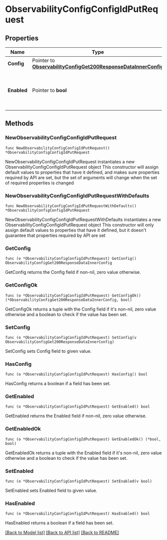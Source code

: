 # ObservabilityConfigConfigIdPutRequest

## Properties

Name | Type | Description | Notes
------------ | ------------- | ------------- | -------------
**Config** | Pointer to [**ObservabilityConfigGet200ResponseDataInnerConfig**](ObservabilityConfigGet200ResponseDataInnerConfig.md) |  | [optional] 
**Enabled** | Pointer to **bool** | When enabled, use this provider for apps observability monitoring. | [optional] 

## Methods

### NewObservabilityConfigConfigIdPutRequest

`func NewObservabilityConfigConfigIdPutRequest() *ObservabilityConfigConfigIdPutRequest`

NewObservabilityConfigConfigIdPutRequest instantiates a new ObservabilityConfigConfigIdPutRequest object
This constructor will assign default values to properties that have it defined,
and makes sure properties required by API are set, but the set of arguments
will change when the set of required properties is changed

### NewObservabilityConfigConfigIdPutRequestWithDefaults

`func NewObservabilityConfigConfigIdPutRequestWithDefaults() *ObservabilityConfigConfigIdPutRequest`

NewObservabilityConfigConfigIdPutRequestWithDefaults instantiates a new ObservabilityConfigConfigIdPutRequest object
This constructor will only assign default values to properties that have it defined,
but it doesn't guarantee that properties required by API are set

### GetConfig

`func (o *ObservabilityConfigConfigIdPutRequest) GetConfig() ObservabilityConfigGet200ResponseDataInnerConfig`

GetConfig returns the Config field if non-nil, zero value otherwise.

### GetConfigOk

`func (o *ObservabilityConfigConfigIdPutRequest) GetConfigOk() (*ObservabilityConfigGet200ResponseDataInnerConfig, bool)`

GetConfigOk returns a tuple with the Config field if it's non-nil, zero value otherwise
and a boolean to check if the value has been set.

### SetConfig

`func (o *ObservabilityConfigConfigIdPutRequest) SetConfig(v ObservabilityConfigGet200ResponseDataInnerConfig)`

SetConfig sets Config field to given value.

### HasConfig

`func (o *ObservabilityConfigConfigIdPutRequest) HasConfig() bool`

HasConfig returns a boolean if a field has been set.

### GetEnabled

`func (o *ObservabilityConfigConfigIdPutRequest) GetEnabled() bool`

GetEnabled returns the Enabled field if non-nil, zero value otherwise.

### GetEnabledOk

`func (o *ObservabilityConfigConfigIdPutRequest) GetEnabledOk() (*bool, bool)`

GetEnabledOk returns a tuple with the Enabled field if it's non-nil, zero value otherwise
and a boolean to check if the value has been set.

### SetEnabled

`func (o *ObservabilityConfigConfigIdPutRequest) SetEnabled(v bool)`

SetEnabled sets Enabled field to given value.

### HasEnabled

`func (o *ObservabilityConfigConfigIdPutRequest) HasEnabled() bool`

HasEnabled returns a boolean if a field has been set.


[[Back to Model list]](../README.md#documentation-for-models) [[Back to API list]](../README.md#documentation-for-api-endpoints) [[Back to README]](../README.md)


